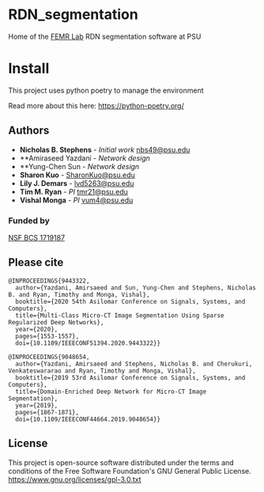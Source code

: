 # RDN_segmentation
Home of the [FEMR Lab](https://femr.la.psu.edu/) RDN segmentation software at PSU

# Install
This project uses python poetry to manage the environment

Read more about this here: 
https://python-poetry.org/


## Authors

* **Nicholas B. Stephens** - *Initial work* nbs49@psu.edu
* **Amiraseed Yazdani - *Network design* 
* **Yung-Chen Sun - *Network design* 
* **Sharon Kuo** -  SharonKuo@psu.edu
* **Lily J. Demars** - lvd5263@psu.edu
* **Tim M. Ryan** - *PI* tmr21@psu.edu
* **Vishal Monga** - *PI* vum4@psu.edu

### Funded by
[NSF BCS 1719187](https://www.nsf.gov/awardsearch/showAward?AWD_ID=1719187)

## Please cite
```
@INPROCEEDINGS{9443322,  
  author={Yazdani, Amirsaeed and Sun, Yung-Chen and Stephens, Nicholas B. and Ryan, Timothy and Monga, Vishal},  
  booktitle={2020 54th Asilomar Conference on Signals, Systems, and Computers},   
  title={Multi-Class Micro-CT Image Segmentation Using Sparse Regularized Deep Networks},   
  year={2020},  
  pages={1553-1557},  
  doi={10.1109/IEEECONF51394.2020.9443322}}
```
```
@INPROCEEDINGS{9048654,
  author={Yazdani, Amirsaeed and Stephens, Nicholas B. and Cherukuri, Venkateswararao and Ryan, Timothy and Monga, Vishal},
  booktitle={2019 53rd Asilomar Conference on Signals, Systems, and Computers},
  title={Domain-Enriched Deep Network for Micro-CT Image Segmentation}, 
  year={2019},
  pages={1867-1871},
  doi={10.1109/IEEECONF44664.2019.9048654}}
```


## License

This project is open-source software distributed under the terms and conditions of the Free Software Foundation's GNU General Public License. https://www.gnu.org/licenses/gpl-3.0.txt
